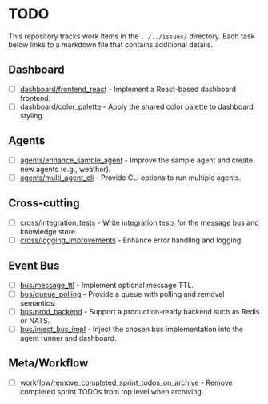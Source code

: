 # TODO

This repository tracks work items in the `../../issues/` directory. Each task below links to a markdown file that contains additional details.

## Dashboard
- [ ] [dashboard/frontend_react](../../issues/open/dashboard/frontend_react.md) - Implement a React-based dashboard frontend.
- [ ] [dashboard/color_palette](../../issues/open/dashboard/color_palette.md) - Apply the shared color palette to dashboard styling.

## Agents
- [ ] [agents/enhance_sample_agent](../../issues/open/agents/enhance_sample_agent.md) - Improve the sample agent and create new agents (e.g., weather).
- [ ] [agents/multi_agent_cli](../../issues/open/agents/multi_agent_cli.md) - Provide CLI options to run multiple agents.

## Cross-cutting
- [ ] [cross/integration_tests](../../issues/open/cross/integration_tests.md) - Write integration tests for the message bus and knowledge store.
- [ ] [cross/logging_improvements](../../issues/open/cross/logging_improvements.md) - Enhance error handling and logging.

## Event Bus
- [ ] [bus/message_ttl](../../issues/open/bus/message_ttl.md) - Implement optional message TTL.
- [ ] [bus/queue_polling](../../issues/open/bus/queue_polling.md) - Provide a queue with polling and removal semantics.
- [ ] [bus/prod_backend](../../issues/open/bus/prod_backend.md) - Support a production-ready backend such as Redis or NATS.
- [ ] [bus/inject_bus_impl](../../issues/open/bus/inject_bus_impl.md) - Inject the chosen bus implementation into the agent runner and dashboard.

## Meta/Workflow
- [ ] [workflow/remove_completed_sprint_todos_on_archive](../../issues/open/workflow/remove_completed_sprint_todos_on_archive.md) - Remove completed sprint TODOs from top level when archiving.
